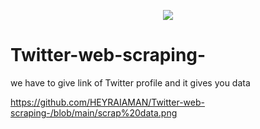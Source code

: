 <p align="center">
  <img src="https://forthebadge.com/images/badges/made-with-python.svg">
</p>

# Twitter-web-scraping-
we have to give link of Twitter profile and it gives you data

https://github.com/HEYRAIAMAN/Twitter-web-scraping-/blob/main/scrap%20data.png

